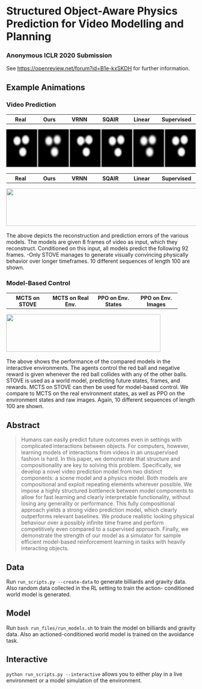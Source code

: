 # Structured Object-Aware Physics Prediction for Video Modelling and Planning
### Anonymous ICLR 2020 Submission

See https://openreview.net/forum?id=B1e-kxSKDH for further information.

## Example Animations
### Video Prediction
<div>
    <table width="610" border="0px">
      <tr>
        <th width="100">Real</th>
        <th width="100">Ours</th>
        <th width="100">VRNN</th>
        <th width="100">SQAIR</th>
        <th width="100">Linear</th>
        <th width="100">Supervised</th>
      </tr>
    </table>
    <img height="100" width="610" src="/figures/comparison_grid_billiards.gif">
</div>


<div>
    <table width="610" border="0px">
      <tr>
        <th width="100">Real</th>
        <th width="100">Ours</th>
        <th width="100">VRNN</th>
        <th width="100">SQAIR</th>
        <th width="100">Linear</th>
        <th width="100">Supervised</th>
      </tr>
    </table>
    <img height="100" width="610" src="/figures/comparison_grid_gravity.gif">
</div>


The above depicts the reconstruction and prediction errors of the various models.
The models are given 8 frames of video as input, which they reconstruct. Conditioned on this 
input, all models predict the following 92 frames.
-Only STOVE manages to generate visually convincing physically behavior over longer timeframes.
10 different sequences of length 100 are shown.

### Model-Based Control
<div>
    <table width="410" border="0px" style="font-size:8">
      <tr>
        <th width="100">MCTS on STOVE</th>
        <th width="100">MCTS on Real Env.</th>
        <th width="100">PPO on Env. States</th>
        <th width="100">PPO on Env. Images</th>
      </tr>
    </table>
    <img height="100" width="410" src="/figures/comparison_grid_planning.gif">
</div>


The above shows the performance of the compared models in the interactive
environments. The agents control the red ball and negative reward is given
whenever the red ball collides with any of the other balls.
STOVE is used as a world model, predicting future states, frames, and rewards.
MCTS on STOVE can then be used for model-based control.
We compare to MCTS on the real environment states, as well as PPO on the
environment states and raw images.
Again, 10 different sequences of length 100 are shown.

## Abstract
>Humans can easily predict future outcomes even in settings
with complicated interactions between objects. For computers, however,
learning models of interactions from videos in an unsupervised fashion is hard. 
In this paper, we demonstrate that structure and compositionality
are key to solving this problem. Specifically, we develop a novel
video prediction model from two distinct components: a scene model
and a physics model. Both models are compositional and exploit repeating
elements wherever possible. We impose a highly structured bottleneck
between model components to allow for fast learning and clearly
interpretable functionality, without losing any generality or performance.
This fully compositional approach yields a strong video prediction
model, which clearly outperforms relevant baselines.
We produce realistic looking physical behaviour over a possibly
infinite time frame and perform competitively even compared to a 
supervised approach.
Finally, we demonstrate the strength of our model as a simulator for
sample efficient model-based reinforcement learning in tasks with
heavily interacting objects.

## Data
Run `run_scripts.py --create-data` to generate billiards and gravity data.
Also random data collected in the RL setting to train the action-
conditioned world model is generated.

## Model
Run `bash run_files/run_models.sh` to train the model on billiards and gravity data.
Also an actioned-conditioned world model is trained on the avoidance task.


## Interactive
`python run_scripts.py --interactive` allows you to either play in a live
environment or a model simulation of the environment.

